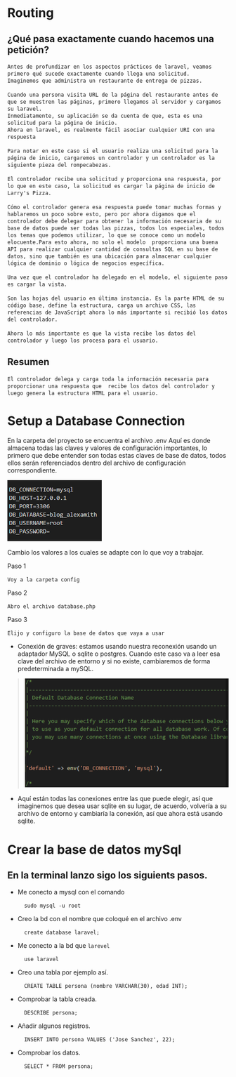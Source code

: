 # Routing
## ¿Qué pasa exactamente cuando hacemos una petición?

    Antes de profundizar en los aspectos prácticos de laravel, veamos primero qué sucede exactamente cuando llega una solicitud.
    Imaginemos que administra un restaurante de entrega de pizzas.

    Cuando una persona visita URL de la página del restaurante antes de que se muestren las páginas, primero llegamos al servidor y cargamos su laravel.
    Inmediatamente, su aplicación se da cuenta de que, esta es una solicitud para la página de inicio.
    Ahora en laravel, es realmente fácil asociar cualquier URI con una respuesta

    Para notar en este caso si el usuario realiza una solicitud para la página de inicio, cargaremos un controlador y un controlador es la siguiente pieza del rompecabezas.

    El controlador recibe una solicitud y proporciona una respuesta, por lo que en este caso, la solicitud es cargar la página de inicio de Larry's Pizza.

    Cómo el controlador genera esa respuesta puede tomar muchas formas y hablaremos un poco sobre esto, pero por ahora digamos que el controlador debe delegar para obtener la información necesaria de su base de datos puede ser todas las pizzas, todos los especiales, todos los temas que podemos utilizar, lo que se conoce como un modelo elocuente.Para esto ahora, no solo el modelo  proporciona una buena API para realizar cualquier cantidad de consultas SQL en su base de datos, sino que también es una ubicación para almacenar cualquier lógica de dominio o lógica de negocios específica.

    Una vez que el controlador ha delegado en el modelo, el siguiente paso es cargar la vista.

    Son las hojas del usuario en última instancia. Es la parte HTML de su código base, define la estructura, carga un archivo CSS, las referencias de JavaScript ahora lo más importante si recibió los datos del controlador.

    Ahora lo más importante es que la vista recibe los datos del controlador y luego los procesa para el usuario.

## Resumen

    El controlador delega y carga toda la información necesaria para proporcionar una respuesta que  recibe los datos del controlador y luego genera la estructura HTML para el usuario.

# Setup a Database Connection
En la carpeta del proyecto se encuentra el archivo .env
Aquí es donde almacena todas las claves y valores de configuración importantes, lo primero que debe entender son todas estas claves de base de datos, todos ellos serán referenciados dentro del archivo de configuración correspondiente.

![vagrant](confdb.png "vagrant")

Cambio los valores a los cuales se adapte con lo que voy a trabajar.


Paso 1

    Voy a la carpeta config

Paso 2

    Abro el archivo database.php

Paso 3

    Elijo y configuro la base de datos que vaya a usar

- Conexión de graves: estamos usando nuestra reconexión usando un adaptador MySQL o sqlite o postgres. Cuando este caso va a leer esa clave del archivo de entorno y si no existe, cambiaremos de forma predeterminada a mySQL.
> ![vagrant](dbdefa.png "vagrant")
- Aquí están todas las conexiones entre las que puede elegir, así que imaginemos que desea usar sqlite en su lugar, de acuerdo, volvería a su archivo de entorno y cambiaría la conexión, así que ahora está usando sqlite.

# Crear la base de datos mySql
## En la terminal lanzo sigo los siguients pasos.
- Me conecto a mysql con el comando

        sudo mysql -u root

- Creo la bd con el nombre que coloqué en el archivo .env

        create database laravel;

- Me conecto a la bd que `larevel`

        use laravel

- Creo una tabla por ejemplo así.

        CREATE TABLE persona (nombre VARCHAR(30), edad INT);

- Comprobar la tabla creada.

        DESCRIBE persona;

- Añadir algunos registros.

        INSERT INTO persona VALUES ('Jose Sanchez', 22);

- Comprobar los datos.

        SELECT * FROM persona;

